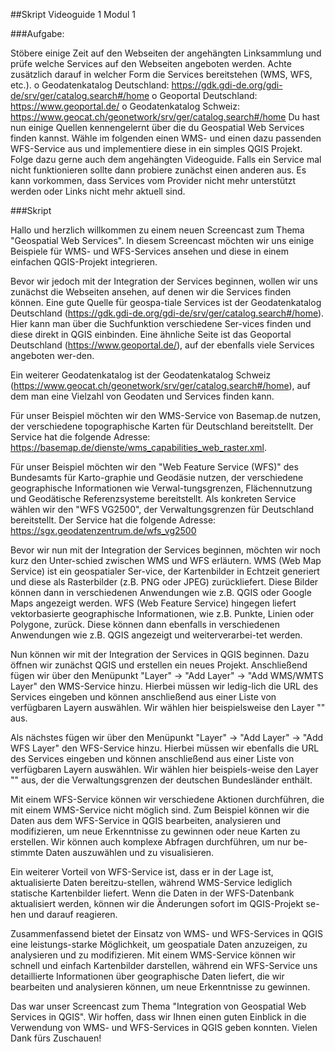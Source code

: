 ##Skript Videoguide 1 Modul 1


###Aufgabe: 


Stöbere einige Zeit auf den Webseiten der angehängten Linksammlung und prüfe welche Services auf den Webseiten angeboten werden. Achte zusätzlich darauf in welcher Form die Services bereitstehen (WMS, WFS, etc.).
o	Geodatenkatalog Deutschland: https://gdk.gdi-de.org/gdi-de/srv/ger/catalog.search#/home
o	Geoportal Deutschland: https://www.geoportal.de/ 
o	Geodatenkatalog Schweiz: https://www.geocat.ch/geonetwork/srv/ger/catalog.search#/home
Du hast nun einige Quellen kennengelernt über die du Geospatial Web Services finden kannst. Wähle im folgenden einen WMS- und einen dazu passenden WFS-Service aus und implementiere diese in ein simples QGIS Projekt. Folge dazu gerne auch dem angehängten Videoguide. 
Falls ein Service mal nicht funktionieren sollte dann probiere zunächst einen anderen aus. Es kann vorkommen, dass Services vom Provider nicht mehr unterstützt werden oder Links nicht mehr aktuell sind. 

###Skript

Hallo und herzlich willkommen zu einem neuen Screencast zum Thema "Geospatial Web Services". In diesem Screencast möchten wir uns einige Beispiele für WMS- und WFS-Services ansehen und diese in einem einfachen QGIS-Projekt integrieren.

Bevor wir jedoch mit der Integration der Services beginnen, wollen wir uns zunächst die Webseiten ansehen, auf denen wir die Services finden können. Eine gute Quelle für geospa-tiale Services ist der Geodatenkatalog Deutschland (https://gdk.gdi-de.org/gdi-de/srv/ger/catalog.search#/home). Hier kann man über die Suchfunktion verschiedene Ser-vices finden und diese direkt in QGIS einbinden. Eine ähnliche Seite ist das Geoportal Deutschland (https://www.geoportal.de/), auf der ebenfalls viele Services angeboten wer-den.

Ein weiterer Geodatenkatalog ist der Geodatenkatalog Schweiz (https://www.geocat.ch/geonetwork/srv/ger/catalog.search#/home), auf dem man eine Vielzahl von Geodaten und Services finden kann.

Für unser Beispiel möchten wir den WMS-Service von Basemap.de nutzen, der verschiedene topographische Karten für Deutschland bereitstellt. Der Service hat die folgende Adresse: https://basemap.de/dienste/wms_capabilities_web_raster.xml.



Für unser Beispiel möchten wir den "Web Feature Service (WFS)" des Bundesamts für Karto-graphie und Geodäsie nutzen, der verschiedene geographische Informationen wie Verwal-tungsgrenzen, Flächennutzung und Geodätische Referenzsysteme bereitstellt. Als konkreten Service wählen wir den "WFS VG2500", der Verwaltungsgrenzen für Deutschland bereitstellt. Der Service hat die folgende Adresse: https://sgx.geodatenzentrum.de/wfs_vg2500

Bevor wir nun mit der Integration der Services beginnen, möchten wir noch kurz den Unter-schied zwischen WMS und WFS erläutern. WMS (Web Map Service) ist ein geospatialer Ser-vice, der Kartenbilder in Echtzeit generiert und diese als Rasterbilder (z.B. PNG oder JPEG) zurückliefert. Diese Bilder können dann in verschiedenen Anwendungen wie z.B. QGIS oder Google Maps angezeigt werden. WFS (Web Feature Service) hingegen liefert vektorbasierte geographische Informationen, wie z.B. Punkte, Linien oder Polygone, zurück. Diese können dann ebenfalls in verschiedenen Anwendungen wie z.B. QGIS angezeigt und weiterverarbei-tet werden.

Nun können wir mit der Integration der Services in QGIS beginnen. Dazu öffnen wir zunächst QGIS und erstellen ein neues Projekt. Anschließend fügen wir über den Menüpunkt "Layer" -> "Add Layer" -> "Add WMS/WMTS Layer" den WMS-Service hinzu. Hierbei müssen wir ledig-lich die URL des Services eingeben und können anschließend aus einer Liste von verfügbaren Layern auswählen. Wir wählen hier beispielsweise den Layer "" aus.

Als nächstes fügen wir über den Menüpunkt "Layer" -> "Add Layer" -> "Add WFS Layer" den WFS-Service hinzu. Hierbei müssen wir ebenfalls die URL des Services eingeben und können anschließend aus einer Liste von verfügbaren Layern auswählen. Wir wählen hier beispiels-weise den Layer "" aus, der die Verwaltungsgrenzen der deutschen Bundesländer enthält.

Mit einem WFS-Service können wir verschiedene Aktionen durchführen, die mit einem WMS-Service nicht möglich sind. Zum Beispiel können wir die Daten aus dem WFS-Service in QGIS bearbeiten, analysieren und modifizieren, um neue Erkenntnisse zu gewinnen oder neue Karten zu erstellen. Wir können auch komplexe Abfragen durchführen, um nur be-stimmte Daten auszuwählen und zu visualisieren.

Ein weiterer Vorteil von WFS-Service ist, dass er in der Lage ist, aktualisierte Daten bereitzu-stellen, während WMS-Service lediglich statische Kartenbilder liefert. Wenn die Daten in der WFS-Datenbank aktualisiert werden, können wir die Änderungen sofort im QGIS-Projekt se-hen und darauf reagieren.

Zusammenfassend bietet der Einsatz von WMS- und WFS-Services in QGIS eine leistungs-starke Möglichkeit, um geospatiale Daten anzuzeigen, zu analysieren und zu modifizieren. Mit einem WMS-Service können wir schnell und einfach Kartenbilder darstellen, während ein WFS-Service uns detaillierte Informationen über geographische Daten liefert, die wir bearbeiten und analysieren können, um neue Erkenntnisse zu gewinnen.

Das war unser Screencast zum Thema "Integration von Geospatial Web Services in QGIS". Wir hoffen, dass wir Ihnen einen guten Einblick in die Verwendung von WMS- und WFS-Services in QGIS geben konnten. Vielen Dank fürs Zuschauen!
